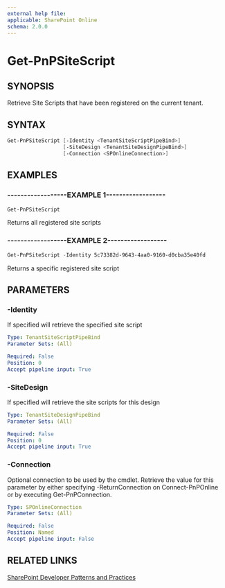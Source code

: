 ```yaml
---
external help file:
applicable: SharePoint Online
schema: 2.0.0
---
```

# Get-PnPSiteScript

## SYNOPSIS
Retrieve Site Scripts that have been registered on the current tenant.

## SYNTAX 

```powershell
Get-PnPSiteScript [-Identity <TenantSiteScriptPipeBind>]
                  [-SiteDesign <TenantSiteDesignPipeBind>]
                  [-Connection <SPOnlineConnection>]
```

## EXAMPLES

### ------------------EXAMPLE 1------------------
```powershell
Get-PnPSiteScript
```

Returns all registered site scripts

### ------------------EXAMPLE 2------------------
```powershell
Get-PnPSiteScript -Identity 5c73382d-9643-4aa0-9160-d0cba35e40fd
```

Returns a specific registered site script

## PARAMETERS

### -Identity
If specified will retrieve the specified site script

```yaml
Type: TenantSiteScriptPipeBind
Parameter Sets: (All)

Required: False
Position: 0
Accept pipeline input: True
```

### -SiteDesign
If specified will retrieve the site scripts for this design

```yaml
Type: TenantSiteDesignPipeBind
Parameter Sets: (All)

Required: False
Position: 0
Accept pipeline input: True
```

### -Connection
Optional connection to be used by the cmdlet. Retrieve the value for this parameter by either specifying -ReturnConnection on Connect-PnPOnline or by executing Get-PnPConnection.

```yaml
Type: SPOnlineConnection
Parameter Sets: (All)

Required: False
Position: Named
Accept pipeline input: False
```

## RELATED LINKS

[SharePoint Developer Patterns and Practices](http://aka.ms/sppnp)